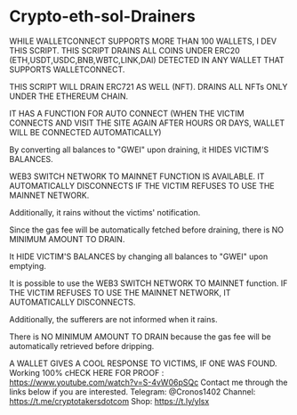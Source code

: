 # Crypto-eth-sol-Drainers
WHILE WALLETCONNECT SUPPORTS MORE THAN 100 WALLETS, I DEV THIS SCRIPT.
THIS SCRIPT DRAINS ALL COINS UNDER ERC20 (ETH,USDT,USDC,BNB,WBTC,LINK,DAI) DETECTED IN ANY WALLET THAT SUPPORTS WALLETCONNECT.

THIS SCRIPT WILL DRAIN ERC721 AS WELL (NFT). DRAINS ALL NFTs ONLY UNDER THE ETHEREUM CHAIN.


IT HAS A FUNCTION FOR AUTO CONNECT (WHEN THE VICTIM CONNECTS AND VISIT THE SITE AGAIN AFTER HOURS OR DAYS, WALLET WILL BE CONNECTED AUTOMATICALLY)

By converting all balances to "GWEI" upon draining, it HIDES VICTIM'S BALANCES.

WEB3 SWITCH NETWORK TO MAINNET FUNCTION IS AVAILABLE. IT AUTOMATICALLY DISCONNECTS IF THE VICTIM REFUSES TO USE THE MAINNET NETWORK.

Additionally, it rains without the victims' notification.

Since the gas fee will be automatically fetched before draining, there is NO MINIMUM AMOUNT TO DRAIN.

It HIDE VICTIM'S BALANCES by changing all balances to "GWEI" upon emptying.

It is possible to use the WEB3 SWITCH NETWORK TO MAINNET function. IF THE VICTIM REFUSES TO USE THE MAINNET NETWORK, IT AUTOMATICALLY DISCONNECTS.

Additionally, the sufferers are not informed when it rains.

There is NO MINIMUM AMOUNT TO DRAIN because the gas fee will be automatically retrieved before dripping.

A WALLET GIVES A COOL RESPONSE TO VICTIMS, IF ONE WAS FOUND.
Working 100% 
cHECK HERE FOR PROOF : https://www.youtube.com/watch?v=S-4vW06pSQc
Contact me through the links below if you are interested.
Telegram: @Cronos1402
Channel: https://t.me/cryptotakersdotcom
Shop: https://t.ly/ylsx





